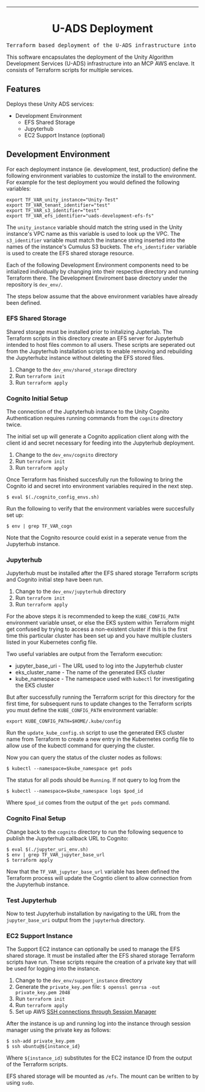 <!-- Header block for project -->
<hr>

<div align="center">

<!-- ☝️ Replace with your logo (if applicable) via ![](https://uri-to-your-logo-image) ☝️ -->
<!-- ☝️ If you see logo rendering errors, make sure you're not using indentation, or try an HTML IMG tag -->

<h1 align="center">U-ADS Deployment</h1>
<!-- ☝️ Replace with your repo name ☝️ -->

</div>

<pre align="center">Terraform based deployment of the U-ADS infrastructure into MCP-AWS</pre>

<!-- Header block for project -->

<!-- ☝️ Add badges via: https://shields.io e.g. ![](https://img.shields.io/github/your_chosen_action/your_org/your_repo) ☝️ -->

<!-- ☝️ Screenshot of your software (if applicable) via ![](https://uri-to-your-screenshot) ☝️ -->

This software encapsulates the deployment of the Unity Algorithm Development Services (U-ADS) infrastructure into an MCP AWS enclave. It consists of Terraform scripts for multiple services.

<!-- example links>
[Website](INSERT WEBSITE LINK HERE) | [Docs/Wiki](INSERT DOCS/WIKI SITE LINK HERE) | [Discussion Board](INSERT DISCUSSION BOARD LINK HERE) | [Issue Tracker](INSERT ISSUE TRACKER LINK HERE)
-->

## Features

Deploys these Unity ADS services:

* Development Environment
   * EFS Shared Storage
   * Jupyterhub
   * EC2 Support Instance (optional)

  
## Development Environment

For each deployment instance (ie. development, test, production) define the following environment variables to customize the install to the environment. For example for the test deployment you would defined the following variables:


```
export TF_VAR_unity_instance="Unity-Test"
export TF_VAR_tenant_identifier="test"
export TF_VAR_s3_identifier="test"
export TF_VAR_efs_identifier="uads-development-efs-fs"
```

The `unity_instance` variable should match the string used in the Unity instance's VPC name as this variable is used to look up the VPC. The `s3_identifier` variable must match the instance string inserted into the names of the instance's Cumulus S3 buckets. The `efs_identifider` variable is used to create the EFS shared storage resource.

Each of the following Development Environment components need to be intialized individually by changing into their respective directory and running Terraform there. The Development Enviroment base directory under the repository is `dev_env/`.

The steps below assume that the above environment variables have already been defined.

### EFS Shared Storage

Shared storage must be installed prior to initalizing Jupterlab. The Terraform scripts in this directory create an EFS server for Jupyterhub intended to host files common to all users. These scripts are seperated out from the Jupyterhub installation scripts to enable removing and rebuilding the Jupyterhubz instance without deleting the EFS stored files.

1. Change to the `dev_env/shared_storage` directory
2. Run `terraform init`
3. Run `terraform apply`

### Cognito Initial Setup

The connection of the Juptyterhub instance to the Unity Cognito Authentication requires running commands from the `cognito` directory twice.

The initial set up will generate a Cognito application client along with the client id and secret necessary for feeding into the Jupyterhub deployment.

1. Change to the `dev_env/cognito` directory
2. Run `terraform init`
3. Run `terraform apply`

Once Terraform has finished succesfully run the following to bring the Cognito id and secret into environment variables required in the next step.

```
$ eval $(./cognito_config_envs.sh)
```

Run the following to verify that the environment variables were succesfully set up:

```
$ env | grep TF_VAR_cogn
```

Note that the Cognito resource could exist in a seperate venue from the Jupyterhub instance.

### Jupyterhub

Jupyterhub must be installed after the EFS shared storage Terraform scripts and Cognito initial step have been run. 

1. Change to the `dev_env/jupyterhub` directory
2. Run `terraform init`
3. Run `terraform apply`

For the above steps it is recommended to keep the `KUBE_CONFIG_PATH` environment variable unset, or else the EKS system within Terraform might get confused by trying to access a non-existent cluster if this is the first time this particular cluster has been set up and you have multiple clusters listed in your Kubernetes config file.

Two useful variables are output from the Terraform execution:

* jupyter\_base\_uri - The URL used to log into the Jupyterhub cluster
* eks_cluster_name - The name of the generated EKS cluster
* kube_namespace - The namespace used with `kubectl` for investigating the EKS cluster

But after successfully running the Terraform script for this directory for the first time, for subsequent runs to update changes to the Terraform scripts you must define the `KUBE_CONFIG_PATH` environment variable:

```
export KUBE_CONFIG_PATH=$HOME/.kube/config
```

Run the `update_kube_config.sh` script to use the generated EKS cluster name from Terraform to create a new entry in the Kubernetes config file to allow use of the kubectl command for querying the cluster.

Now you can query the status of the cluster nodes as follows:

```
$ kubectl --namespace=$kube_namespace get pods
```

The status for all pods should be ``Running``. If not query to log from the 

```
$ kubectl --namespace=$kube_namespace logs $pod_id
```

Where `$pod_id` comes from the output of the `get pods` command.

### Cognito Final Setup

Change back to the `cognito` directory to run the following sequence to publish the Jupyterhub callback URL to Cognito:

```
$ eval $(./jupyter_uri_env.sh)
$ env | grep TF_VAR_jupyter_base_url
$ terraform apply 
```

Now that the `TF_VAR_jupyter_base_url` variable has been defined the Terraform process will update the Cogntio client to allow connection from the Jupyterhub instance.

### Test Jupyterhub

Now to test Jupyterhub installation by navigating to the URL from the `jupyter_base_uri` output from the `jupyterhub` directory.

### EC2 Support Instance

The Support EC2 instance can optionally be used to manage the EFS shared storage. It must be installed after the EFS shared storage Terraform scripts have run. These scripts require the creation of a private key that will be used for logging into the instance.

1. Change to the `dev_env/support_instance` directory
2. Generate the `private_key.pem` file: `$ openssl genrsa -out private_key.pem 2048`
3. Run `terraform init`
4. Run `terraform apply`
5. Set up AWS [SSH connections through Session Manager](https://docs.aws.amazon.com/systems-manager/latest/userguide/session-manager-getting-started-enable-ssh-connections.html)

After the instance is up and running log into the instance through session manager using the private key as follows:
```
$ ssh-add private_key.pem
$ ssh ubuntu@${instance_id}
```

Where `${instance_id}` substitutes for the EC2 instance ID from the output of the Terraform scripts.

EFS shared storage will be mounted as `/efs`. The mount can be written to by using `sudo`.

